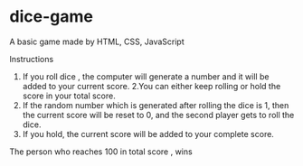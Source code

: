 # dice-game
A basic game made by HTML, CSS, JavaScript

Instructions

1. If you roll dice , the computer will generate a number and it will be added to your current score. 
2.You can either keep rolling or hold the score in your total score.
3. If the random number which is generated after rolling the dice is 1, then the current score will be reset to 0, and the second player gets to roll the dice.
4. If you hold, the current score will be added to your complete score. 

The person who reaches 100 in total score , wins

